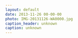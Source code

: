 ```yaml
---
layout: default
date: 2013-11-26 00-00-00
photo: IMG-20131126-WA0000.jpg
caption_header: unknown
caption: unknown
---
```

